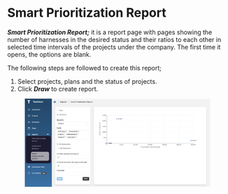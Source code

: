 # Smart Prioritization Report

_**Smart Prioritization Report;**_ it is a report page with pages showing the number of harnesses in the desired status and their ratios to each other in selected time intervals of the projects under the company. The first time it opens, the options are blank.

The following steps are followed to create this report;

1. Select projects, plans and the status of projects.
2. Click _**Draw**_ to create report.

<figure><img src="../../.gitbook/assets/Screenshot 2025-02-07 at 10.25.46.png" alt=""><figcaption></figcaption></figure>
